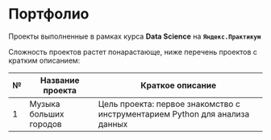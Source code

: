 # Портфолио
 
Проекты выполненные в рамках курса **Data Science** на **`Яндекс.Практикум`**

Сложность проектов растет понарастающе, ниже перечень проектов с кратким описанием:

№|Название проекта|Краткое описание
-|-|-
1|Музыка больших городов|Цель проекта: первое знакомство с инструментарием Python для анализа данных